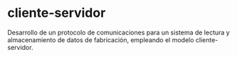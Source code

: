 # cliente-servidor
Desarrollo de un protocolo de comunicaciones para un sistema de lectura y almacenamiento de datos de fabricación, empleando el modelo cliente-servidor.
